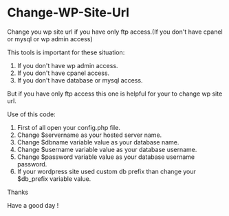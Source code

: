 # Change-WP-Site-Url
Change you wp site url if you have only ftp access.(If you don't have cpanel or mysql or wp admin access)

This tools is important for these situation:
1. If you don't have wp admin access.
2. If you don't have cpanel access.
3. If you don't have database or mysql access.

But if you have only ftp access this one is helpful for your to change wp site url.

Use of this code:
1. First of all open your config.php file.
2. Change $servername as your hosted server name.
3. Change $dbname variable value as your database name.
4. Change $username variable value as your database username.
5. Change $password variable value as your database username password.
6. If your wordpress site used custom db prefix than change your $db_prefix variable value.

Thanks

Have a good day !
